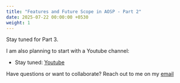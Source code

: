 ```yaml
---
title: "Features and Future Scope in AOSP - Part 2"
date: 2025-07-22 00:00:00 +0530
weight: 1
---
```


Stay tuned for Part 3.


I am also planning to start with a Youtube channel:
* Stay tuned: [Youtube][youtube]

Have questions or want to collaborate? Reach out to me on my [email][email]

[previous-post]: https://squadri.me/posts/7/
[youtube]: https://www.youtube.com/@danascape
[email]: mailto:saalim.priv@gmail.com